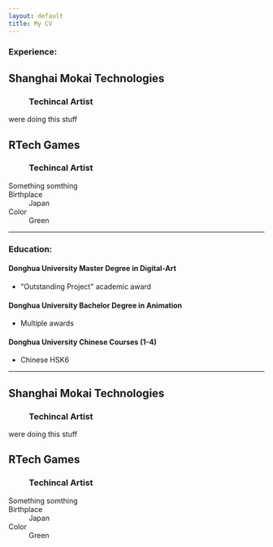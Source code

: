 ```yaml
---
layout: default
title: My CV
---
```

### Experience:
<dl>
<dt><h2>Shanghai Mokai Technologies</h2></dt>
<dd><h3>Techincal Artist</h3></dd>
    were doing this stuff </br>
  
<dt><h2>RTech Games</h2></dt>
<dd><h3>Techincal Artist</h3></dd>
Something somthing </br>

<dt>Birthplace</dt>
<dd>Japan</dd>
<dt>Color</dt>
<dd>Green</dd>
</dl>

----

### Education:
#### Donghua University Master Degree in Digital-Art 
  - "Outstanding Project" academic award
  
#### Donghua University Bachelor Degree in Animation 
  - Multiple awards
  
#### Donghua University Chinese Courses (1-4) 
  - Chinese HSK6 

----

<dl>
<dt><h2>Shanghai Mokai Technologies</h2></dt>
<dd><h3>Techincal Artist</h3></dd>
    were doing this stuff </br>
  
<dt><h2>RTech Games</h2></dt>
<dd><h3>Techincal Artist</h3></dd>
Something somthing </br>

<dt>Birthplace</dt>
<dd>Japan</dd>
<dt>Color</dt>
<dd>Green</dd>
</dl>
